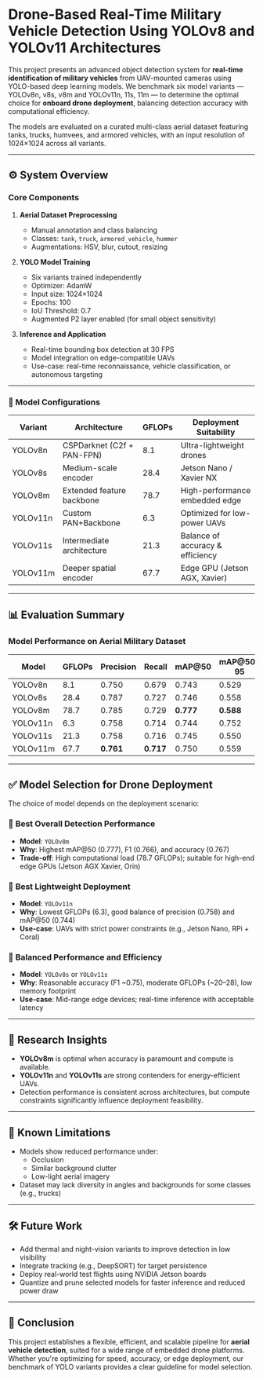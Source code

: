 # Drone-Based Real-Time Military Vehicle Detection Using YOLOv8 and YOLOv11 Architectures

This project presents an advanced object detection system for **real-time identification of military vehicles** from UAV-mounted cameras using YOLO-based deep learning models. We benchmark six model variants — YOLOv8n, v8s, v8m and YOLOv11n, 11s, 11m — to determine the optimal choice for **onboard drone deployment**, balancing detection accuracy with computational efficiency.

The models are evaluated on a curated multi-class aerial dataset featuring tanks, trucks, humvees, and armored vehicles, with an input resolution of 1024×1024 across all variants.

---

## ⚙️ System Overview

### Core Components

1. **Aerial Dataset Preprocessing**
   - Manual annotation and class balancing
   - Classes: `tank`, `truck`, `armored_vehicle`, `hummer`
   - Augmentations: HSV, blur, cutout, resizing

2. **YOLO Model Training**
   - Six variants trained independently
   - Optimizer: AdamW  
   - Input size: 1024×1024  
   - Epochs: 100  
   - IoU Threshold: 0.7  
   - Augmented P2 layer enabled (for small object sensitivity)

3. **Inference and Application**
   - Real-time bounding box detection at 30 FPS
   - Model integration on edge-compatible UAVs
   - Use-case: real-time reconnaissance, vehicle classification, or autonomous targeting

---

### 🔢 Model Configurations

| Variant     | Architecture               | GFLOPs | Deployment Suitability         |
|-------------|----------------------------|--------|---------------------------------|
| YOLOv8n     | CSPDarknet (C2f + PAN-FPN) | 8.1    | Ultra-lightweight drones        |
| YOLOv8s     | Medium-scale encoder       | 28.4   | Jetson Nano / Xavier NX         |
| YOLOv8m     | Extended feature backbone  | 78.7   | High-performance embedded edge  |
| YOLOv11n    | Custom PAN+Backbone        | 6.3    | Optimized for low-power UAVs    |
| YOLOv11s    | Intermediate architecture  | 21.3   | Balance of accuracy & efficiency|
| YOLOv11m    | Deeper spatial encoder     | 67.7   | Edge GPU (Jetson AGX, Xavier)   |

---

## 📊 Evaluation Summary

### Model Performance on Aerial Military Dataset

| Model       | GFLOPs | Precision | Recall | mAP@50 | mAP@50-95 | F1 Score | Accuracy |
|-------------|--------|-----------|--------|--------|------------|----------|----------|
| YOLOv8n     | 8.1    | 0.750     | 0.679  | 0.743  | 0.529      | 0.712    | 0.714    |
| YOLOv8s     | 28.4   | 0.787     | 0.727  | 0.746  | 0.558      | 0.756    | 0.757    |
| YOLOv8m     | 78.7   | 0.785     | 0.729  | **0.777** | **0.588**  | **0.766**| **0.767**|
| YOLOv11n    | 6.3    | 0.758     | 0.714  | 0.744  | 0.752      | 0.735    | 0.573    |
| YOLOv11s    | 21.3   | 0.758     | 0.716  | 0.745  | 0.550      | 0.736    | 0.574    |
| YOLOv11m    | 67.7   | **0.761** | **0.717** | 0.750  | 0.559      | 0.744    | 0.578    |

---

## ✅ Model Selection for Drone Deployment

The choice of model depends on the deployment scenario:

### 🔹 **Best Overall Detection Performance**
- **Model**: `YOLOv8m`
- **Why**: Highest mAP@50 (0.777), F1 (0.766), and accuracy (0.767)
- **Trade-off**: High computational load (78.7 GFLOPs); suitable for high-end edge GPUs (Jetson AGX Xavier, Orin)

### 🔹 **Best Lightweight Deployment**
- **Model**: `YOLOv11n`
- **Why**: Lowest GFLOPs (6.3), good balance of precision (0.758) and mAP@50 (0.744)
- **Use-case**: UAVs with strict power constraints (e.g., Jetson Nano, RPi + Coral)

### 🔹 **Balanced Performance and Efficiency**
- **Model**: `YOLOv8s` or `YOLOv11s`
- **Why**: Reasonable accuracy (F1 ~0.75), moderate GFLOPs (~20–28), low memory footprint
- **Use-case**: Mid-range edge devices; real-time inference with acceptable latency

---

## 🔬 Research Insights

- **YOLOv8m** is optimal when accuracy is paramount and compute is available.
- **YOLOv11n** and **YOLOv11s** are strong contenders for energy-efficient UAVs.
- Detection performance is consistent across architectures, but compute constraints significantly influence deployment feasibility.

---

## 🚧 Known Limitations

- Models show reduced performance under:
  - Occlusion
  - Similar background clutter
  - Low-light aerial imagery
- Dataset may lack diversity in angles and backgrounds for some classes (e.g., trucks)

---

## 🛠 Future Work

- Add thermal and night-vision variants to improve detection in low visibility
- Integrate tracking (e.g., DeepSORT) for target persistence
- Deploy real-world test flights using NVIDIA Jetson boards
- Quantize and prune selected models for faster inference and reduced power draw

---

## 📌 Conclusion

This project establishes a flexible, efficient, and scalable pipeline for **aerial vehicle detection**, suited for a wide range of embedded drone platforms. Whether you're optimizing for speed, accuracy, or edge deployment, our benchmark of YOLO variants provides a clear guideline for model selection.
